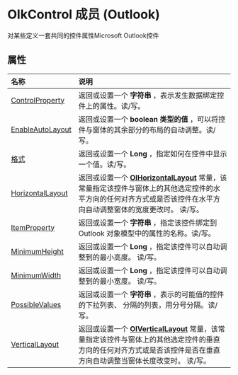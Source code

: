
# OlkControl 成员 (Outlook)


对某些定义一套共同的控件属性Microsoft Outlook控件


## 属性



|**名称**|**说明**|
|:-----|:-----|
|[ControlProperty](6bb723ae-5e4e-3b49-71ba-f56c15a24111.md)|返回或设置一个 **字符串** ，表示发生数据绑定控件上的属性。读/写。|
|[EnableAutoLayout](929f07f1-db56-9b31-910e-e0c83b57afde.md)|返回或设置一个 **boolean 类型的值** ，可以将控件与窗体的其余部分的布局的自动调整。读/写。|
|[格式](f2fbaf25-ae06-b954-0de2-a368ce023fb0.md)|返回或设置一个 **Long** ，指定如何在控件中显示一个值。读/写。|
|[HorizontalLayout](c613a515-e27b-4046-3089-bc481225f014.md)|返回或设置一个 **[OlHorizontalLayout](97d132c7-658a-28d4-b0e4-4352e5341987.md)** 常量，该常量指定该控件与窗体上的其他选定控件的水平方向的任何对齐方式或是否该控件在水平方向自动调整窗体的宽度更改时。 读/写。|
|[ItemProperty](bed8ceaf-c8ae-0102-14ca-55982e49d650.md)|返回或设置一个 **字符串** ，指定该控件绑定到 Outlook 对象模型中的属性的名称。读/写。|
|[MinimumHeight](f1d5f220-47c4-675b-2be9-5c3d5e8e1a20.md)|返回或设置一个 **Long** ，指定该控件可以自动调整到的最小高度。 读/写。|
|[MinimumWidth](1739ca3b-7a08-0e70-a475-106d2381555c.md)|返回或设置一个 **Long** ，指定该控件可以自动调整到的最小宽度。 读/写。|
|[PossibleValues](f2619e34-326d-defd-b6f0-7a8f273f238c.md)|返回或设置一个 **字符串** ，表示的可能值的控件的下拉列表、 分隔的列表，用分号分隔。读/写。|
|[VerticalLayout](1e718012-f00b-24c5-386d-59d5ac5eedf7.md)|返回或设置一个 **[OlVerticalLayout](4b94eee9-65a7-c2ad-323d-f321a6a716af.md)** 常量，该常量指定该控件与窗体上的其他选定控件的垂直方向的任何对齐方式或是否该控件是否在垂直方向自动调整当窗体长度改变时。 读/写。|
